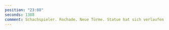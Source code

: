 ```yaml
---
position: "23:08"
seconds: 1388
comment: Schachspieler. Rochade. Neue Türme. Statue hat sich verlaufen
---
```

